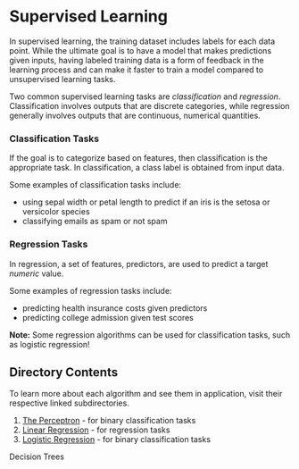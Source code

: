 # Supervised Learning

In supervised learning, the training dataset includes labels for each data point. While the ultimate goal is to have a model that makes predictions given inputs, having labeled training data is a form of feedback in the learning process and can make it faster to train a model compared to unsupervised learning tasks.

Two common supervised learning tasks are *classification* and *regression*. Classification involves outputs that are discrete categories, while regression generally involves outputs that are continuous, numerical quantities.

### Classification Tasks

If the goal is to categorize based on features, then classification is the appropriate task. In classification, a class label is obtained from input data. 

Some examples of classification tasks include:

* using sepal width or petal length to predict if an iris is the setosa or versicolor species
* classifying emails as spam or not spam

### Regression Tasks

In regression, a set of features, predictors, are used to predict a target *numeric* value. 

Some examples of regression tasks include:

* predicting health insurance costs given predictors
* predicting college admission given test scores

**Note:** Some regression algorithms can be used for classification tasks, such as logistic regression!

## Directory Contents

To learn more about each algorithm and see them in application, visit their respective linked subdirectories.

1. [The Perceptron](https://github.com/kary5678/INDE-577/tree/main/supervised-learning/perceptron) - for binary classification tasks
2. [Linear Regression](https://github.com/kary5678/INDE-577/tree/main/supervised-learning/linear_regression) - for regression tasks
3. [Logistic Regression](https://github.com/kary5678/INDE-577/tree/main/supervised-learning/logistic_regression) - for binary classification tasks

Decision Trees
